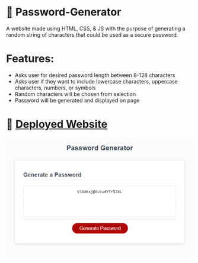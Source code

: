# 📔 Password-Generator

A website made using HTML, CSS, & JS with the purpose of generating a random string of characters that could be used as a secure password.

# Features:

- Asks user for desired password length between 8-128 characters
- Asks user if they want to include lowercase characters, uppercase characters, numbers, or symbols
- Random characters will be chosen from selection
- Password will be generated and displayed on page

# 📑 [Deployed Website](https://wratten.github.io/Password-Generator/)

![Photo of the password generator website](passwordgen.png)
